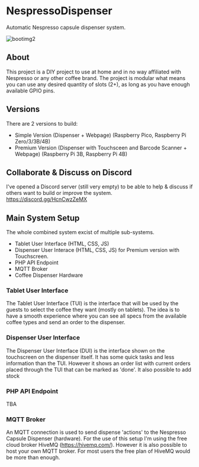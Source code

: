 # NespressoDispenser
Automatic Nespresso capsule dispenser system.

![bootimg2](https://user-images.githubusercontent.com/42770753/188196895-1454b54d-5c89-4117-9662-c9a8d76a90eb.png)


## About
This project is a DIY project to use at home and in no way affiliated with Nespresso or any other coffee brand. The project is modular what means you can use any desired quantity of slots (2+), as long as you have enough available GPIO pins.

## Versions
There are 2 versions to build:
- Simple Version (Dispenser + Webpage) (Raspberry Pico, Raspberry Pi Zero/3/3B/4B)
- Premium Version (Dispenser with Touchsceen and Barcode Scanner + Webpage) (Raspberry Pi 3B, Raspberry Pi 4B)

## Collaborate & Discuss on Discord
I've opened a Discord server (still very empty) to be able to help & discuss if others want to build or improve the system.
https://discord.gg/HcnCwzZeMX


## Main System Setup
The whole combined system excist of multiple sub-systems.
* Tablet User Interface (HTML, CSS, JS)
* Dispenser User Interace (HTML, CSS, JS) for Premium version with Touchscreen.
* PHP API Endpoint
* MQTT Broker
* Coffee Dispenser Hardware



### Tablet User Interface
The Tablet User Interface (TUI) is the interface that will be used by the guests to select the coffee they want (mostly on tablets). The idea is to have a smooth experience where you can see all specs from the available coffee types and send an order to the dispenser.


### Dispenser User Interface
The Dispenser User Interface (DUI) is the interface shown on the touchscreen on the dispenser itself. It has some quick tasks and less information than the TUI. However it shows an order list with current orders placed through the TUI that can be marked as 'done'. It also possible to add stock


### PHP API Endpoint
TBA


### MQTT Broker
An MQTT connection is used to send dispense 'actions' to the Nespresso Capsule Dispenser (hardware). For the use of this setup I'm using the free cloud broker HiveMQ (https://hivemq.com/). However it is also possible to host your own MQTT broker. For most users the free plan of HiveMQ would be more than enough. 
